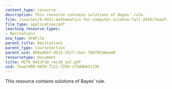 ```yaml
---
content_type: resource
description: This resource contains solutions of Bayes' rule.
file: /courses/6-042j-mathematics-for-computer-science-fall-2010/7eaa74096b597221f259cf5ddbb3c13b_MIT6_042JF10_rec19_sol.pdf
file_type: application/pdf
learning_resource_types:
- Recitations
ocw_type: OCWFile
parent_title: Recitations
parent_type: CourseSection
parent_uid: 088adbb7-d512-5527-c5ec-766f9536ea40
resourcetype: Document
title: MIT6_042JF10_rec19_sol.pdf
uid: 7eaa7409-6b59-7221-f259-cf5ddbb3c13b
---
```

This resource contains solutions of Bayes' rule.

